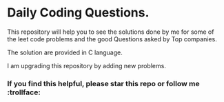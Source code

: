 # Daily Coding Questions.

This repository will help you to see the solutions done by me for some of the leet code problems and the good Questions asked by Top companies.

The solution are provided in C language.

I am upgrading this repository by adding new problems.

### If you find this helpful, please star this repo or follow me :trollface:
